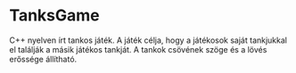 # TanksGame
C++ nyelven írt tankos játék. A játék célja, hogy a játékosok saját tankjukkal el találják a másik játékos tankját. A tankok csövének szöge és a lövés erőssége állítható. 
